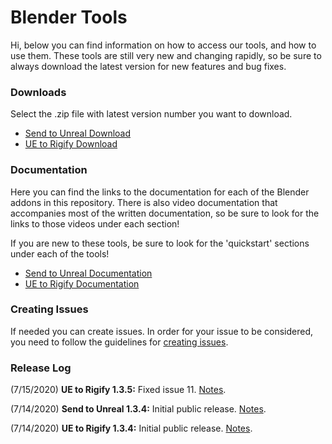 # Blender Tools
Hi, below you can find information on how to access our tools, and how to use them. These tools are still very new and changing rapidly, so be sure to always download the latest version for new features and bug fixes.

### Downloads
Select the .zip file with latest version number you want to download.
* [Send to Unreal Download](https://github.com/EpicGames/BlenderTools/tree/master/Send%20to%20Unreal/releases)
* [UE to Rigify Download](https://github.com/EpicGames/BlenderTools/tree/master/UE%20to%20Rigify/releases)

### Documentation
Here you can find the links to the documentation for each of the Blender addons in this repository. There is also video documentation that accompanies most of the written documentation, so be sure to look for the links to those videos under each section!

If you are new to these tools, be sure to look for the 'quickstart' sections under each of the tools!

* [Send to Unreal Documentation](https://github.com/EpicGames/BlenderTools/wiki/Send-to-Unreal-Home)
* [UE to Rigify Documentation](https://github.com/EpicGames/BlenderTools/wiki/UE-to-Rigify-Home)

### Creating Issues
If needed you can create issues. In order for your issue to be considered, you need to follow the guidelines for [creating issues](https://github.com/EpicGames/BlenderTools/wiki/Creating-Issues).

### Release Log
(7/15/2020) **UE to Rigify 1.3.5:** Fixed issue 11. [Notes](https://github.com/EpicGames/BlenderTools/issues/11).

(7/14/2020) **Send to Unreal 1.3.4:** Initial public release. [Notes](https://github.com/EpicGames/BlenderTools/wiki/Send-to-Unreal-1.3.4-Release-Notes).

(7/14/2020) **UE to Rigify 1.3.4:** Initial public release. [Notes](https://github.com/EpicGames/BlenderTools/wiki/UE-to-Rigify-1.3.4-Release-Notes).
